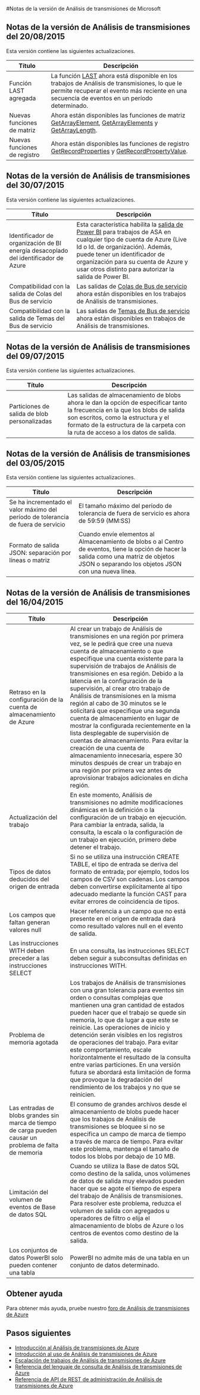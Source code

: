 <properties 
	pageTitle="Notas de la versión de Análisis de transmisiones | Microsoft Azure" 
	description="Notas de la versión de Análisis de transmisiones GA" 
	services="stream-analytics" 
	documentationCenter="" 
	authors="jeffstokes72" 
	manager="paulettm" 
	editor="cgronlun"/>

<tags 
	ms.service="stream-analytics" 
	ms.devlang="na" 
	ms.topic="article" 
	ms.tgt_pltfrm="na" 
	ms.workload="data-services" 
	ms.date="08/20/2015" 
	ms.author="jeffstok"/>

#Notas de la versión de Análisis de transmisiones de Microsoft

## Notas de la versión de Análisis de transmisiones del 20/08/2015 ##

Esta versión contiene las siguientes actualizaciones.

Título|Descripción
---|---
Función LAST agregada |La función [LAST](http://msdn.microsoft.com/library/mt421186.aspx) ahora está disponible en los trabajos de Análisis de transmisiones, lo que le permite recuperar el evento más reciente en una secuencia de eventos en un período determinado.
Nuevas funciones de matriz|Ahora están disponibles las funciones de matriz [GetArrayElement](http://msdn.microsoft.com/library/mt270218.aspx), [GetArrayElements](http://msdn.microsoft.com/library/mt298451.aspx) y [GetArrayLength](http://msdn.microsoft.com/library/mt270226.aspx).
Nuevas funciones de registro|Ahora están disponibles las funciones de registro [GetRecordProperties](http://msdn.microsoft.com/library/mt270221.aspx) y [GetRecordPropertyValue](http://msdn.microsoft.com/library/mt270220.aspx).

## Notas de la versión de Análisis de transmisiones del 30/07/2015 ##

Esta versión contiene las siguientes actualizaciones.

Título|Descripción
---|---
Identificador de organización de BI energía desacoplado del identificador de Azure|Esta característica habilita la [salida de Power BI](stream-analytics-power-bi-dashboard.md) para trabajos de ASA en cualquier tipo de cuenta de Azure (Live Id o Id. de organización). Además, puede tener un identificador de organización para su cuenta de Azure y usar otros distinto para autorizar la salida de Power BI.
Compatibilidad con la salida de Colas del Bus de servicio|Las salidas de [Colas de Bus de servicio](stream-analytics-connect-data-event-outputs.md#service-bus-queues) ahora están disponibles en los trabajos de Análisis de transmisiones.
Compatibilidad con la salida de Temas del Bus de servicio|Las salidas de [Temas de Bus de servicio](stream-analytics-connect-data-event-outputs.md#service-bus-topics) ahora están disponibles en trabajos de Análisis de transmisiones.

## Notas de la versión de Análisis de transmisiones del 09/07/2015 ##

Esta versión contiene las siguientes actualizaciones.


Título|Descripción
---|---
Particiones de salida de blob personalizadas|Las salidas de almacenamiento de blobs ahora le dan la opción de especificar tanto la frecuencia en la que los blobs de salida son escritos, como la estructura y el formato de la estructura de la carpeta con la ruta de acceso a los datos de salida. 

## Notas de la versión de Análisis de transmisiones del 03/05/2015 ##

Esta versión contiene las siguientes actualizaciones.


Título|Descripción
---|---
Se ha incrementado el valor máximo del período de tolerancia de fuera de servicio|El tamaño máximo del período de tolerancia de fuera de servicio es ahora de 59:59 (MM:SS)
Formato de salida JSON: separación por líneas o matriz|Cuando envíe elementos al Almacenamiento de blobs o al Centro de eventos, tiene la opción de hacer la salida como una matriz de objetos JSON o separando los objetos JSON con una nueva línea. 

## Notas de la versión de Análisis de transmisiones del 16/04/2015 ##


Título|Descripción
---|---
Retraso en la configuración de la cuenta de almacenamiento de Azure|Al crear un trabajo de Análisis de transmisiones en una región por primera vez, se le pedirá que cree una nueva cuenta de almacenamiento o que especifique una cuenta existente para la supervisión de trabajos de Análisis de transmisiones en esa región. Debido a la latencia en la configuración de la supervisión, al crear otro trabajo de Análisis de transmisiones en la misma región al cabo de 30 minutos se le solicitará que especifique una segunda cuenta de almacenamiento en lugar de mostrar la configurada recientemente en la lista desplegable de supervisión de cuentas de almacenamiento. Para evitar la creación de una cuenta de almacenamiento innecesaria, espere 30 minutos después de crear un trabajo en una región por primera vez antes de aprovisionar trabajos adicionales en dicha región.
Actualización del trabajo|En este momento, Análisis de transmisiones no admite modificaciones dinámicas en la definición o la configuración de un trabajo en ejecución. Para cambiar la entrada, salida, la consulta, la escala o la configuración de un trabajo en ejecución, primero debe detener el trabajo.
Tipos de datos deducidos del origen de entrada|Si no se utiliza una instrucción CREATE TABLE, el tipo de entrada se deriva del formato de entrada; por ejemplo, todos los campos de CSV son cadenas. Los campos deben convertirse explícitamente al tipo adecuado mediante la función CAST para evitar errores de coincidencia de tipos.
Los campos que faltan generan valores null|Hacer referencia a un campo que no está presente en el origen de entrada dará como resultado valores null en el evento de salida.
Las instrucciones WITH deben preceder a las instrucciones SELECT|En una consulta, las instrucciones SELECT deben seguir a subconsultas definidas en instrucciones WITH.
Problema de memoria agotada|Los trabajos de Análisis de transmisiones con una gran tolerancia para eventos sin orden o consultas complejas que mantienen una gran cantidad de estados pueden hacer que el trabajo se quede sin memoria, lo que da lugar a que este se reinicie. Las operaciones de inicio y detención serán visibles en los registros de operaciones del trabajo. Para evitar este comportamiento, escale horizontalmente el resultado de la consulta entre varias particiones. En una versión futura se abordará esta limitación de forma que provoque la degradación del rendimiento de los trabajos y no que se reinicien.
Las entradas de blobs grandes sin marca de tiempo de carga pueden causar un problema de falta de memoria|El consumo de grandes archivos desde el almacenamiento de blobs puede hacer que los trabajos de Análisis de transmisiones se bloquee si no se especifica un campo de marca de tiempo a través de marca de tiempo. Para evitar este problema, mantenga el tamaño de todos los blobs por debajo de 10 MB.
Limitación del volumen de eventos de Base de datos SQL|Cuando se utiliza la Base de datos SQL como destino de la salida, unos volúmenes de datos de salida muy elevados pueden hacer que se agote el tiempo de espera del trabajo de Análisis de transmisiones. Para resolver este problema, reduzca el volumen de salida con agregados u operadores de filtro o elija el almacenamiento de blobs de Azure o los centros de eventos como destino de la salida.
Los conjuntos de datos PowerBI solo pueden contener una tabla|PowerBI no admite más de una tabla en un conjunto de datos determinado.

## Obtener ayuda
Para obtener más ayuda, pruebe nuestro [foro de Análisis de transmisiones de Azure](https://social.msdn.microsoft.com/Forums/es-es/home?forum=AzureStreamAnalytics)

## Pasos siguientes

- [Introducción al Análisis de transmisiones de Azure](stream-analytics-introduction.md)
- [Introducción al uso de Análisis de transmisiones de Azure](../stream.analytics.get.started.md)
- [Escalación de trabajos de Análisis de transmisiones de Azure](stream-analytics-scale-jobs.md)
- [Referencia del lenguaje de consulta de Análisis de transmisiones de Azure](https://msdn.microsoft.com/library/azure/dn834998.aspx)
- [Referencia de API de REST de administración de Análisis de transmisiones de Azure](https://msdn.microsoft.com/library/azure/dn835031.aspx)
 

<!---HONumber=August15_HO8-->